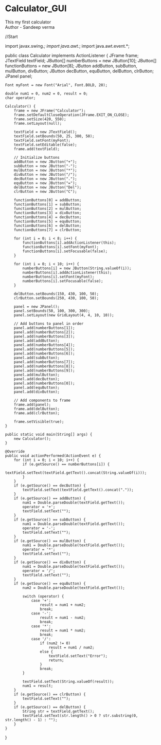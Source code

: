# Calculator_GUI
This my first calculator
<br>
Author - Sandeep verma
<br>

//Start

import javax.swing.*;
import java.awt.*;
import java.awt.event.*;

public class Calculator implements ActionListener {
    JFrame frame;
    JTextField textField;
    JButton[] numberButtons = new JButton[10];
    JButton[] functionButtons = new JButton[8];
    JButton addButton, subButton, mulButton, divButton;
    JButton decButton, equButton, delButton, clrButton;
    JPanel panel;

    Font myFont = new Font("Arial", Font.BOLD, 20);

    double num1 = 0, num2 = 0, result = 0;
    char operator;

    Calculator() {
        frame = new JFrame("Calculator");
        frame.setDefaultCloseOperation(JFrame.EXIT_ON_CLOSE);
        frame.setSize(420, 550);
        frame.setLayout(null);

        textField = new JTextField();
        textField.setBounds(50, 25, 300, 50);
        textField.setFont(myFont);
        textField.setEditable(false);
        frame.add(textField);

        // Initialize buttons
        addButton = new JButton("+");
        subButton = new JButton("-");
        mulButton = new JButton("*");
        divButton = new JButton("/");
        decButton = new JButton(".");
        equButton = new JButton("=");
        delButton = new JButton("Del");
        clrButton = new JButton("C");

        functionButtons[0] = addButton;
        functionButtons[1] = subButton;
        functionButtons[2] = mulButton;
        functionButtons[3] = divButton;
        functionButtons[4] = decButton;
        functionButtons[5] = equButton;
        functionButtons[6] = delButton;
        functionButtons[7] = clrButton;

        for (int i = 0; i < 8; i++) {
            functionButtons[i].addActionListener(this);
            functionButtons[i].setFont(myFont);
            functionButtons[i].setFocusable(false);
        }

        for (int i = 0; i < 10; i++) {
            numberButtons[i] = new JButton(String.valueOf(i));
            numberButtons[i].addActionListener(this);
            numberButtons[i].setFont(myFont);
            numberButtons[i].setFocusable(false);
        }

        delButton.setBounds(150, 430, 100, 50);
        clrButton.setBounds(250, 430, 100, 50);

        panel = new JPanel();
        panel.setBounds(50, 100, 300, 300);
        panel.setLayout(new GridLayout(4, 4, 10, 10));

        // Add buttons to panel in order
        panel.add(numberButtons[1]);
        panel.add(numberButtons[2]);
        panel.add(numberButtons[3]);
        panel.add(addButton);
        panel.add(numberButtons[4]);
        panel.add(numberButtons[5]);
        panel.add(numberButtons[6]);
        panel.add(subButton);
        panel.add(numberButtons[7]);
        panel.add(numberButtons[8]);
        panel.add(numberButtons[9]);
        panel.add(mulButton);
        panel.add(decButton);
        panel.add(numberButtons[0]);
        panel.add(equButton);
        panel.add(divButton);

        // Add components to frame
        frame.add(panel);
        frame.add(delButton);
        frame.add(clrButton);

        frame.setVisible(true);
    }

    public static void main(String[] args) {
        new Calculator();
    }

    @Override
    public void actionPerformed(ActionEvent e) {
        for (int i = 0; i < 10; i++) {
            if (e.getSource() == numberButtons[i]) {
                textField.setText(textField.getText().concat(String.valueOf(i)));
            }
        }
        if (e.getSource() == decButton) {
            textField.setText(textField.getText().concat("."));
        }
        if (e.getSource() == addButton) {
            num1 = Double.parseDouble(textField.getText());
            operator = '+';
            textField.setText("");
        }
        if (e.getSource() == subButton) {
            num1 = Double.parseDouble(textField.getText());
            operator = '-';
            textField.setText("");
        }
        if (e.getSource() == mulButton) {
            num1 = Double.parseDouble(textField.getText());
            operator = '*';
            textField.setText("");
        }
        if (e.getSource() == divButton) {
            num1 = Double.parseDouble(textField.getText());
            operator = '/';
            textField.setText("");
        }
        if (e.getSource() == equButton) {
            num2 = Double.parseDouble(textField.getText());

            switch (operator) {
                case '+':
                    result = num1 + num2;
                    break;
                case '-':
                    result = num1 - num2;
                    break;
                case '*':
                    result = num1 * num2;
                    break;
                case '/':
                    if (num2 != 0)
                        result = num1 / num2;
                    else {
                        textField.setText("Error");
                        return;
                    }
                    break;
            }

            textField.setText(String.valueOf(result));
            num1 = result;
        }
        if (e.getSource() == clrButton) {
            textField.setText("");
        }
        if (e.getSource() == delButton) {
            String str = textField.getText();
            textField.setText(str.length() > 0 ? str.substring(0, str.length() - 1) : "");
        }
    }
}

